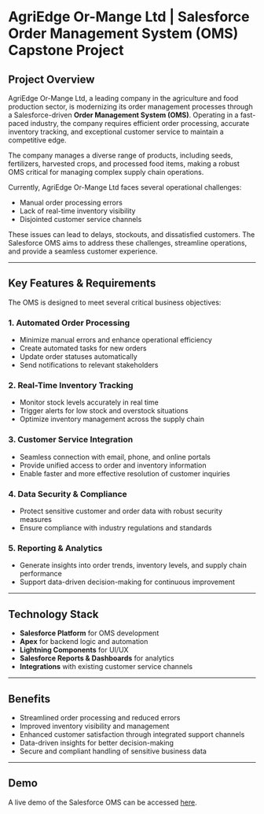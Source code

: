 # AgriEdge Or-Mange Ltd | Salesforce Order Management System (OMS) Capstone Project

## Project Overview

AgriEdge Or-Mange Ltd, a leading company in the agriculture and food production sector, is modernizing its order management processes through a Salesforce-driven **Order Management System (OMS)**. Operating in a fast-paced industry, the company requires efficient order processing, accurate inventory tracking, and exceptional customer service to maintain a competitive edge.

The company manages a diverse range of products, including seeds, fertilizers, harvested crops, and processed food items, making a robust OMS critical for managing complex supply chain operations.

Currently, AgriEdge Or-Mange Ltd faces several operational challenges:

- Manual order processing errors
- Lack of real-time inventory visibility
- Disjointed customer service channels

These issues can lead to delays, stockouts, and dissatisfied customers. The Salesforce OMS aims to address these challenges, streamline operations, and provide a seamless customer experience.

---

## Key Features & Requirements

The OMS is designed to meet several critical business objectives:

### 1. Automated Order Processing

- Minimize manual errors and enhance operational efficiency
- Create automated tasks for new orders
- Update order statuses automatically
- Send notifications to relevant stakeholders

### 2. Real-Time Inventory Tracking

- Monitor stock levels accurately in real time
- Trigger alerts for low stock and overstock situations
- Optimize inventory management across the supply chain

### 3. Customer Service Integration

- Seamless connection with email, phone, and online portals
- Provide unified access to order and inventory information
- Enable faster and more effective resolution of customer inquiries

### 4. Data Security & Compliance

- Protect sensitive customer and order data with robust security measures
- Ensure compliance with industry regulations and standards

### 5. Reporting & Analytics

- Generate insights into order trends, inventory levels, and supply chain performance
- Support data-driven decision-making for continuous improvement

---

## Technology Stack

- **Salesforce Platform** for OMS development
- **Apex** for backend logic and automation
- **Lightning Components** for UI/UX
- **Salesforce Reports & Dashboards** for analytics
- **Integrations** with existing customer service channels

---

## Benefits

- Streamlined order processing and reduced errors
- Improved inventory visibility and management
- Enhanced customer satisfaction through integrated support channels
- Data-driven insights for better decision-making
- Secure and compliant handling of sensitive business data

---

## Demo

A live demo of the Salesforce OMS can be accessed [here](#https://drive.google.com/file/d/1FwV5_7IjgMomC3H7LsL3jpGvHHz0PfmW/view?usp=sharing).
